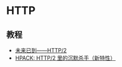 # HTTP

## 教程

- [未来已到——HTTP/2](https://segmentfault.com/a/1190000007637735?hmsr=toutiao.io&utm_medium=toutiao.io&utm_source=toutiao.io)
- [HPACK: HTTP/2 里的沉默杀手（新特性）](http://www.zcfy.cc/article/hpack-the-silent-killer-feature-of-http-2-1969.html?hmsr=toutiao.io&utm_medium=toutiao.io&utm_source=toutiao.io)

